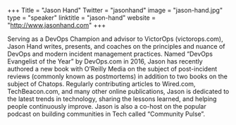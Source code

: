 +++
Title = "Jason Hand"
Twitter = "jasonhand"
image = "jason-hand.jpg"
type = "speaker"
linktitle = "jason-hand"
website = "http://www.jasonhand.com"
+++

Serving as a DevOps Champion and advisor to VictorOps (victorops.com), Jason Hand writes, presents, and coaches on the principles and nuance of DevOps and modern incident management practices. Named “DevOps Evangelist of the Year” by DevOps.com in 2016, Jason has recently authored a new book with O’Reilly Media on the subject of post-incident reviews (commonly known as postmortems) in addition to two books on the subject of Chatops. Regularly contributing articles to Wired.com, TechBeacon.com, and many other online publications, Jason is dedicated to the latest trends in technology, sharing the lessons learned, and helping people continuously improve. Jason is also a co-host on the popular podcast on building communities in Tech called “Community Pulse”.
